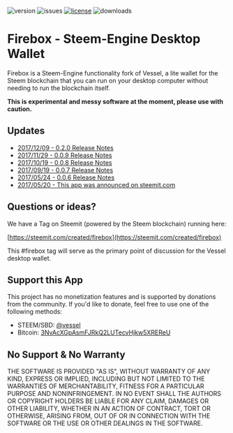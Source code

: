 ![version](https://img.shields.io/github/release/aaroncox/vessel/all.svg)
![issues](https://img.shields.io/github/issues/aaroncox/vessel.svg)
[![license](https://img.shields.io/badge/license-MIT-blue.svg)](https://raw.githubusercontent.com/aaroncox/vessel/master/LICENSE)
![downloads](https://img.shields.io/github/downloads/aaroncox/vessel/total.svg)

# Firebox - Steem-Engine Desktop Wallet

Firebox is a Steem-Engine functionality fork of Vessel, a lite wallet for the Steem blockchain that you can run on your desktop computer without needing to run the blockchain itself.

**This is experimental and messy software at the moment, please use with caution.**

## Updates

- [2017/12/09 - 0.2.0 Release Notes](https://steemit.com/vessel/@jesta/vessel-0-2-0-interact-with-steem-securely-from-any-website)
- [2017/11/29 - 0.0.9 Release Notes](https://steemit.com/vessel/@jesta/vessel-009-witness-voting-improved-delegation-controls-auths-and-customjson-ops)
- [2017/10/19 - 0.0.8 Release Notes](https://steemit.com/steem-project/@jesta/vessel-008-configurable-steem-node-new-default-node)
- [2017/09/19 - 0.0.7 Release Notes](https://steemit.com/steem-project/@jesta/vessel-007-account-creation-encrypted-memos-bittrex)
- [2017/05/24 - 0.0.6 Release Notes](https://steemit.com/steem-project/@jesta/vessel-006-steem-power-delegation)
- [2017/05/20 - This app was announced on steemit.com](https://steemit.com/steem-project/@jesta/vessel-pre-release-looking-for-feedback)

## Questions or ideas?

We have a Tag on Steemit (powered by the Steem blockchain) running here:

[https://steemit.com/created/firebox](https://steemit.com/created/firebox)

This #firebox tag will serve as the primary point of discussion for the Vessel desktop wallet.

## Support this App

This project has no monetization features and is supported by donations from the community. If you'd like to donate, feel free to use one of the following methods:

- STEEM/SBD: [@vessel](https://steemit.com/@vessel)
- Bitcoin: [3NvAcXGpAsmFJRkQ2LUTecvHjkw5XREReU](https://blockchain.info/address/3NvAcXGpAsmFJRkQ2LUTecvHjkw5XREReU)

## No Support & No Warranty

THE SOFTWARE IS PROVIDED "AS IS", WITHOUT WARRANTY OF ANY KIND, EXPRESS OR
IMPLIED, INCLUDING BUT NOT LIMITED TO THE WARRANTIES OF MERCHANTABILITY,
FITNESS FOR A PARTICULAR PURPOSE AND NONINFRINGEMENT. IN NO EVENT SHALL THE
AUTHORS OR COPYRIGHT HOLDERS BE LIABLE FOR ANY CLAIM, DAMAGES OR OTHER
LIABILITY, WHETHER IN AN ACTION OF CONTRACT, TORT OR OTHERWISE, ARISING
FROM, OUT OF OR IN CONNECTION WITH THE SOFTWARE OR THE USE OR OTHER DEALINGS
IN THE SOFTWARE.
